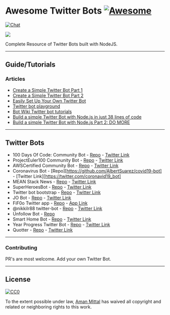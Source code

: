 # Awesome Twitter Bots [![Awesome][awesome-badge]][awesome-url]

[![Chat](https://badges.gitter.im/awesome-twitter-bots/Lobby.svg)][gitter-url]

![](http://i.imgur.com/ivEkO6x.jpg)

Complete Resource of Twitter Bots built with NodeJS.

---

## Guide/Tutorials

### Articles
* [Create a Simple Twitter Bot Part 1][simple-twitter-bot-pt1]
* [Create a Simple Twitter Bot Part 2][simple-twitter-bot-pt2]
* [Easily Set Up Your Own Twitter Bot][easy-twitter-bot-setup]
* [Twitter bot playground][twitter-bot-playground]
* [Bot Wiki Twitter bot tutorials][bot-wiki-node]
* [Build a simple Twitter Bot with Node.js in just 38 lines of code][bot-node-code]
* [Build a simple Twitter Bot with Node.js Part 2: DO MORE][bot-node-code2]

---

## Twitter Bots 
* 100 Days Of Code: Community Bot - [Repo][100doc-bot-repo] - [Twitter Link][100doc-bot-twitter]
* ProjectEuler100 Community Bot - [Repo](https://github.com/amandeepmittal/projectEuler100-twitter-bot) - [Twitter Link](https://twitter.com/ProjectEuler100)
* AWSCertified Community Bot - [Repo](https://github.com/amandeepmittal/awscertified-twitter-bot) - [Twitter Link](https://twitter.com/AWSCertifiedBot)
* Coronavirus Bot - [Repo][https://github.com/AlbertSuarez/covid19-bot] - [Twitter Link][https://twitter.com/coronavid19_bot]
* MEAN Stack News - [Repo][msn-bot-repo] - [Twitter Link][msn-bot-twitter]
* SuperHeroesBot - [Repo][super-hero-repo] - [Twitter Link][super-hero-twitter]
* Twitter bot bootstrap - [Repo][tbbs-repo] - [Twitter Link][tbbs-twitter]
* JO Bot - [Repo][jo-bot-repo] - [Twitter Link][jo-bot-twitter]
* FiF0o Twitter app - [Repo][fif00-bot-repo] - [App Link][fif00-bot-twitter]
* @nikkilr88 twitter-bot - [Repo](https://github.com/nikkilr88/twitter-bot) - [Twitter Link](https://twitter.com/GitLit000)
* Unfollow Bot - [Repo](https://github.com/kutyel/twitter-unfollow-bot)
* Smart Home Bot - [Repo](https://github.com/CCOSTAN/Home-AssistantConfig) - [Twitter Link](https://twitter.com/BearStoneHA)
* Year Progress Twitter Bot - [Repo](https://github.com/MrDatastorage/Year-Progress-Twitter-Bot) - [Twitter Link](https://twitter.com/YProgressNodeJS)
* Quotter - [Repo](https://github.com/vinitshahdeo/Quotter) - [Twitter Link](https://twitter.com/SayHiToQuotter)

---

### Contributing
PR's are most welcome. Add your own Twitter Bot.

---

## License

[![CC0][license-badge]][license-url]

To the extent possible under law, [Aman Mittal][aman-github] has waived all copyright and related or neighboring rights to this work.

<!--links-->

<!--badges-->
[awesome-badge]: https://cdn.rawgit.com/sindresorhus/awesome/d7305f38d29fed78fa85652e3a63e154dd8e8829/media/badge.svg
[awesome-url]: https://github.com/sindresorhus/awesome

[gitter-bagde]: https://badges.gitter.im/awesome-twitter-bots/Lobby.svg
[gitter-url]: https://gitter.im/awesome-twitter-bots/Lobby?utm_source=badge&utm_medium=badge&utm_campaign=pr-badge&utm_content=badge

<!--articles-->
[simple-twitter-bot-pt1]: https://hackernoon.com/create-a-simple-twitter-bot-with-node-js-5b14eb006c08
[simple-twitter-bot-pt2]: https://community.risingstack.com/how-to-make-a-twitter-bot-with-node-js/
[easy-twitter-bot-setup]: https://medium.com/@spences10/easily-set-up-your-own-twitter-bot-4aeed5e61f7f#.y9n2l4496
[twitter-bot-playground]: https://github.com/spences10/twitter-bot-playground#twitter-bot-playground
[bot-wiki-node]: http://www.botwiki.org/tutorials/twitterbots/#tutorials-nodejs
[bot-node-code]: https://codeburst.io/build-a-simple-twitter-bot-with-node-js-in-just-38-lines-of-code-ed92db9eb078
[bot-node-code2]: https://codeburst.io/build-a-simple-twitter-bot-with-node-js-part-2-do-more-2ef1e039715d

<!--bots and code-->
[msn-bot-repo]: https://github.com/amandeepmittal/nodejs-tweet
[msn-bot-twitter]: https://twitter.com/nodejstweet
[100doc-bot-repo]: https://github.com/amandeepmittal/100DaysOfCode
[100doc-bot-twitter]: https://twitter.com/_100DaysOfCode
[super-hero-repo]: https://github.com/EQuimper/MyOwnChallenge-SuperHeroesTwitterBotCoding
[super-hero-twitter]: https://twitter.com/heroes_bot
[tbbs-repo]: https://github.com/spences10/twitter-bot-bootstrap
[tbbs-twitter]: https://twitter.com/droidscott
[jo-bot-repo]: https://github.com/javierojeda94/jo-twitter-bot
[jo-bot-twitter]: https://twitter.com/bot_javierojeda
[fif00-bot-repo]: https://github.com/FiF0o/twitterapp
[fif00-bot-twitter]: https://twitterapp-kxtpaplvot.now.sh/


<!--License-->
[license-badge]: http://mirrors.creativecommons.org/presskit/buttons/88x31/svg/cc-zero.svg
[license-url]: https://creativecommons.org/publicdomain/zero/1.0/

<!--people-->
[aman-github]: (https://github.com/amandeepmittal)

